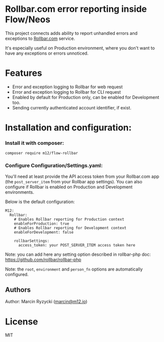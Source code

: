 # Rollbar.com error reporting inside Flow/Neos

This project connects adds ability to report unhandled errors and
exceptions to [Rollbar.com](https://rollbar.com/) service.

It's especially useful on Production environment, where you don't want
to have any exceptions or errors unnoticed.


# Features
* Error and exception logging to Rollbar for web request
* Error and exception logging to Rollbar for CLI request
* Enabled by default for Production only, can be enabled for Development
  too.
* Sending currently authenticated account identifier, if exist.


# Installation and configuration:

### Install it with composer:
```
composer require m12/flow-rollbar
```

### Configure Configuration/Settings.yaml:

You'll need at least provide the API access token from your Rollbar.com
app (the `post_server_item` from your Rollbar app settings).
You can also configure if Rollbar is enabled on Production
and Development environments.

Below is the default configuration:
```
M12:
  Rollbar:
    # Enables Rollbar reporting for Production context
    enableForProduction: true
    # Enables Rollbar reporting for Development context
    enableForDevelopment: false

    rollbarSettings:
      access_token: your POST_SERVER_ITEM access token here
```

Note: you can add here any setting option described in rollbar-php doc:
https://github.com/rollbar/rollbar-php

Note: the `root`, `environment` and `person_fn` options are automatically
configured.


## Authors

Author: Marcin Ryzycki (<marcin@m12.io>)


# License

MIT
